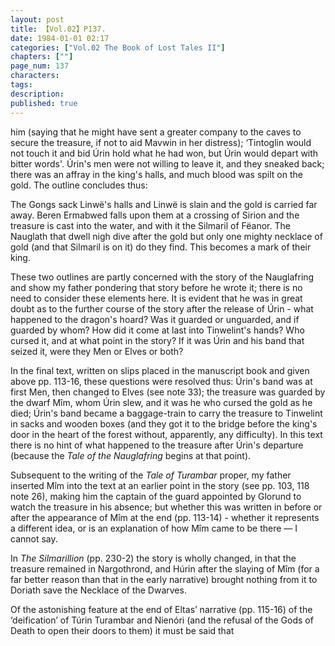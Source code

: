 ```yaml
---
layout: post
title: 【Vol.02】P137.
date: 1984-01-01 02:17
categories: ["Vol.02 The Book of Lost Tales II"]
chapters: [""]
page_num: 137
characters: 
tags: 
description: 
published: true
---
```


<p style="text-indent: 0;">
him (saying that he might have sent a greater company to the caves to secure the treasure, if not to aid Mavwin in her distress); ‘Tintoglin would not touch it and bid Úrin hold what he had won, but Úrin would depart with bitter words'. Úrin's men were not willing to leave it, and they sneaked back; there was an affray in the king's halls, and much blood was spilt on the gold. The outline concludes thus:
</p>

The Gongs sack Linwë's halls and Linwë is slain and the gold is carried far away. Beren Ermabwed falls upon them at a crossing of Sirion and the treasure is cast into the water, and with it the Silmaril of Fëanor. The Nauglath that dwell nigh dive after the gold but only one mighty necklace of gold (and that Silmaril is on it) do they find. This becomes a mark of their king.

These two outlines are partly concerned with the story of the Nauglafring and show my father pondering that story before he wrote it; there is no need to consider these elements here. It is evident that he was in great doubt as to the further course of the story after the release of Úrin - what happened to the dragon's hoard? Was it guarded or unguarded, and if guarded by whom? How did it come at last into Tinwelint's hands? Who cursed it, and at what point in the story? If it was Úrin and his band that seized it, were they Men or Elves or both?

In the final text, written on slips placed in the manuscript book and given above pp. 113-16, these questions were resolved thus: Úrin's band was at first Men, then changed to Elves (see note 33); the treasure was guarded by the dwarf Mîm, whom Úrin slew, and it was he who cursed the gold as he died; Úrin's band became a baggage-train to carry the treasure to Tinwelint in sacks and wooden boxes (and they got it to the bridge before the king's door in the heart of the forest without, apparently, any difficulty). In this text there is no hint of what happened to the treasure after Úrin's departure (because the <I>Tale of the Nauglafring </I>begins at that point).

Subsequent to the writing of the <I>Tale of Turambar </I>proper, my father inserted Mîm into the text at an earlier point in the story (see pp. 103, 118 note 26), making him the captain of the guard appointed by Glorund to watch the treasure in his absence; but whether this was written in before or after the appearance of Mîm at the end (pp. 113-14) - whether it represents a different idea, or is an explanation of how Mîm came to be there — I cannot say.

In <I>The Silmarillion </I>(pp. 230-2) the story is wholly changed, in that the treasure remained in Nargothrond, and Húrin after the slaying of Mîm (for a far better reason than that in the early narrative) brought nothing from it to Doriath save the Necklace of the Dwarves.

Of the astonishing feature at the end of Eltas’ narrative (pp. 115-16) of the ‘deification’ of Túrin Turambar and Nienóri (and the refusal of the Gods of Death to open their doors to them) it must be said that

